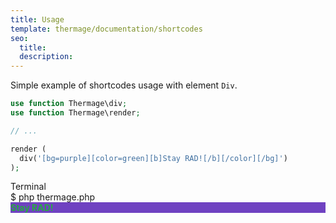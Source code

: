 ```yaml
---
title: Usage
template: thermage/documentation/shortcodes
seo:
  title: 
  description: 
---
```


Simple example of shortcodes usage with element `Div`.

```php
use function Thermage\div;
use function Thermage\render;

// ...

render (
  div('[bg=purple][color=green][b]Stay RAD![/b][/color][/bg]')
);
```

<div class="terminal">
  <div class="terminal-header">Terminal</div>
  <div class="terminal-body">
    <div class="terminal-command">$ php thermage.php</div>
    <div style="background-color: #6f42c1; color: #28a745; font-weight: bold;">Stay RAD!</div>
  </div>
</div>